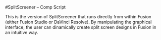 #SplitScreener – Comp Script

This is the version of SplitScreener that runs directly from within Fusion (either Fusion Studio or DaVinci Resolve). By manipulating the graphical interface, the user can dinamically create split screen designs in Fusion in an intuitive way.